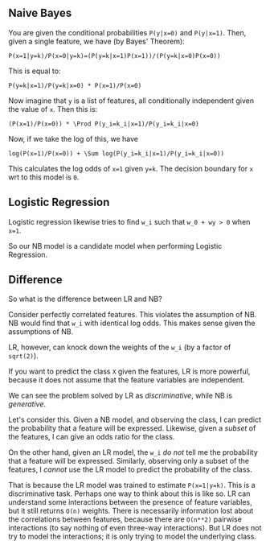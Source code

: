 ## Naive Bayes

You are given the conditional probabilities `P(y|x=0)` and
`P(y|x=1)`. Then, given a single feature, we have (by Bayes' Theorem):

    P(x=1|y=k)/P(x=0|y=k)=(P(y=k|x=1)P(x=1))/(P(y=k|x=0)P(x=0))

This is equal to:

    P(y=k|x=1)/P(y=k|x=0) * P(x=1)/P(x=0)

Now imagine that `y` is a list of features, all conditionally
independent given the value of `x`. Then this is:

    (P(x=1)/P(x=0)) * \Prod P(y_i=k_i|x=1)/P(y_i=k_i|x=0)

Now, if we take the log of this, we have

    log(P(x=1)/P(x=0)) + \Sum log(P(y_i=k_i|x=1)/P(y_i=k_i|x=0))

This calculates the log odds of `x=1` given `y=k`. The decision
boundary for `x` wrt to this model is `0`.

## Logistic Regression

Logistic regression likewise tries to find `w_i` such that `w_0 + wy >
0` when `x=1`.

So our NB model is a candidate model when performing Logistic
Regression.

## Difference

So what is the difference between LR and NB?

Consider perfectly correlated features. This violates the assumption
of NB. NB would find that `w_i` with identical log odds. This makes
sense given the assumptions of NB.

LR, however, can knock down the weights of the `w_i` (by a factor of
`sqrt(2)`).

If you want to predict the class `X` given the features, LR is more
powerful, because it does not assume that the feature variables are
independent.

We can see the problem solved by LR as *discriminative*, while NB is
*generative*.

Let's consider this. Given a NB model, and observing the class, I can
predict the probability that a feature will be expressed. Likewise,
given a *subset* of the features, I can give an odds ratio for the
class.

On the other hand, given an LR model, the `w_i` *do not* tell me the
probability that a feature will be expressed. Similarly, observing
only a subset of the features, I *cannot* use the LR model to predict
the probability of the class.

That is because the LR model was trained to estimate
`P(x=1|y=k)`. This is a discriminative task. Perhaps one way to think
about this is like so. LR can understand some interactions between the
presence of feature variables, but it still returns `O(n)`
weights. There is necessarily information lost about the correlations
between features, because there are `O(n**2)` pairwise interactions
(to say nothing of even three-way interactions). But LR does not try
to model the interactions; it is only trying to model the underlying
class.
